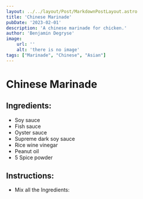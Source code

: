 ```yaml
---
layout: ../../layout/Post/MarkdownPostLayout.astro
title: 'Chinese Marinade'
pubDate: '2023-02-01'
description: 'A chinese marinade for chicken.'
author: 'Benjamin Degryse'
image:
    url: ''
    alt: 'there is no image'
tags: ["Marinade", "Chinese", "Asian"]
---
```



# Chinese Marinade
## Ingredients:
- Soy sauce
- Fish sauce
- Oyster sauce
- Supreme dark soy sauce
- Rice wine vinegar
- Peanut oil
- 5 Spice powder

## Instructions:
- Mix all the Ingredients:
